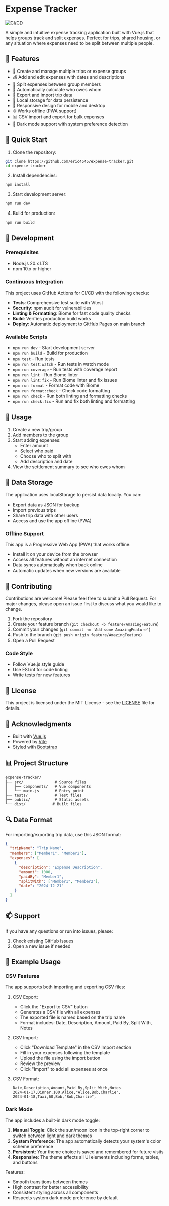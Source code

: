 # Expense Tracker

[![CI/CD](https://github.com/eric4545/expense-tracker/actions/workflows/deploy.yml/badge.svg)](https://github.com/eric4545/expense-tracker/actions/workflows/deploy.yml)

A simple and intuitive expense tracking application built with Vue.js that helps groups track and split expenses. Perfect for trips, shared housing, or any situation where expenses need to be split between multiple people.

## 🌟 Features

- 📝 Create and manage multiple trips or expense groups
- 💰 Add and edit expenses with dates and descriptions
- 👥 Split expenses between group members
- 🧮 Automatically calculate who owes whom
- 💾 Export and import trip data
- 🔄 Local storage for data persistence
- 📱 Responsive design for mobile and desktop
- 🌐 Works offline (PWA support)
- 📊 CSV import and export for bulk expenses
- 🌙 Dark mode support with system preference detection

## 🚀 Quick Start

1. Clone the repository:
```bash
git clone https://github.com/eric4545/expense-tracker.git
cd expense-tracker
```

2. Install dependencies:
```bash
npm install
```

3. Start development server:
```bash
npm run dev
```

4. Build for production:
```bash
npm run build
```

## 🔧 Development

### Prerequisites

- Node.js 20.x LTS
- npm 10.x or higher

### Continuous Integration

This project uses GitHub Actions for CI/CD with the following checks:

- **Tests**: Comprehensive test suite with Vitest
- **Security**: npm audit for vulnerabilities
- **Linting & Formatting**: Biome for fast code quality checks
- **Build**: Verifies production build works
- **Deploy**: Automatic deployment to GitHub Pages on main branch

### Available Scripts

- `npm run dev` - Start development server
- `npm run build` - Build for production
- `npm test` - Run tests
- `npm run test:watch` - Run tests in watch mode
- `npm run coverage` - Run tests with coverage report
- `npm run lint` - Run Biome linter
- `npm run lint:fix` - Run Biome linter and fix issues
- `npm run format` - Format code with Biome
- `npm run format:check` - Check code formatting
- `npm run check` - Run both linting and formatting checks
- `npm run check:fix` - Run and fix both linting and formatting

## 📱 Usage

1. Create a new trip/group
2. Add members to the group
3. Start adding expenses:
   - Enter amount
   - Select who paid
   - Choose who to split with
   - Add description and date
4. View the settlement summary to see who owes whom

## 💾 Data Storage

The application uses localStorage to persist data locally. You can:
- Export data as JSON for backup
- Import previous trips
- Share trip data with other users
- Access and use the app offline (PWA)

### Offline Support

This app is a Progressive Web App (PWA) that works offline:
- Install it on your device from the browser
- Access all features without an internet connection
- Data syncs automatically when back online
- Automatic updates when new versions are available

## 🤝 Contributing

Contributions are welcome! Please feel free to submit a Pull Request. For major changes, please open an issue first to discuss what you would like to change.

1. Fork the repository
2. Create your feature branch (`git checkout -b feature/AmazingFeature`)
3. Commit your changes (`git commit -m 'Add some AmazingFeature'`)
4. Push to the branch (`git push origin feature/AmazingFeature`)
5. Open a Pull Request

### Code Style

- Follow Vue.js style guide
- Use ESLint for code linting
- Write tests for new features

## 📄 License

This project is licensed under the MIT License - see the [LICENSE](LICENSE) file for details.

## 🙏 Acknowledgments

- Built with [Vue.js](https://vuejs.org/)
- Powered by [Vite](https://vitejs.dev/)
- Styled with [Bootstrap](https://getbootstrap.com/)

## 📊 Project Structure

```
expense-tracker/
├── src/              # Source files
│   ├── components/   # Vue components
│   └── main.js       # Entry point
├── tests/            # Test files
├── public/           # Static assets
└── dist/            # Built files
```

## 🔍 Data Format

For importing/exporting trip data, use this JSON format:

```json
{
  "tripName": "Trip Name",
  "members": ["Member1", "Member2"],
  "expenses": [
    {
      "description": "Expense Description",
      "amount": 1000,
      "paidBy": "Member1",
      "splitWith": ["Member1", "Member2"],
      "date": "2024-12-21"
    }
  ]
}
```

## 📫 Support

If you have any questions or run into issues, please:
1. Check existing GitHub Issues
2. Open a new issue if needed

## 📖 Example Usage

### CSV Features

The app supports both importing and exporting CSV files:

1. CSV Export:
   - Click the "Export to CSV" button
   - Generates a CSV file with all expenses
   - The exported file is named based on the trip name
   - Format includes: Date, Description, Amount, Paid By, Split With, Notes

2. CSV Import:
   - Click "Download Template" in the CSV Import section
   - Fill in your expenses following the template
   - Upload the file using the import button
   - Review the preview
   - Click "Import" to add all expenses at once

3. CSV Format:
   ```csv
   Date,Description,Amount,Paid By,Split With,Notes
   2024-01-17,Dinner,100,Alice,"Alice,Bob,Charlie",
   2024-01-18,Taxi,60,Bob,"Bob,Charlie",
   ```

### Dark Mode

The app includes a built-in dark mode toggle:

1. **Manual Toggle**: Click the sun/moon icon in the top-right corner to switch between light and dark themes
2. **System Preference**: The app automatically detects your system's color scheme preference
3. **Persistent**: Your theme choice is saved and remembered for future visits
4. **Responsive**: The theme affects all UI elements including forms, tables, and buttons

Features:
- Smooth transitions between themes
- High contrast for better accessibility
- Consistent styling across all components
- Respects system dark mode preference by default